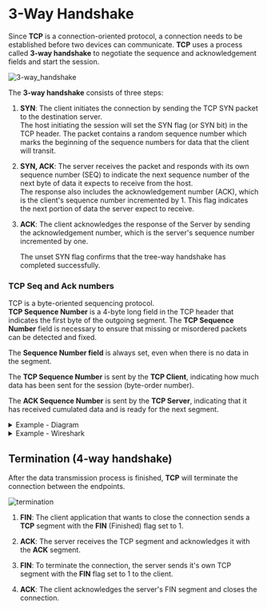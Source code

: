 # 3-Way Handshake

Since **TCP** is a connection-oriented protocol, a connection needs to be established before two devices can communicate.
**TCP** uses a process called **3-way handshake** to negotiate the sequence and acknowledgement fields and start the session.

<img src="https://www.dropbox.com/s/cc54tpf66gsnul0/3-way_handshake.jpg?dl=1" alt="3-way_handshake" class="inline" />

The **3-way handshake** consists of three steps:

1. **SYN**: The client initiates the connection by sending the TCP SYN packet to the destination server.<br>
   The host initiating the session will set the SYN flag (or SYN bit) in the TCP header.
   The packet contains a random sequence number which marks the beginning of the sequence numbers for data that the client will transit.<br>

2. **SYN, ACK**: The server receives the packet and responds with its own sequence number (SEQ) to indicate the next sequence number of the next byte of data it expects to receive from the host.<br>
   The response also includes the acknowledgement number (ACK), which is the client's sequence number incremented by 1.
   This flag indicates the next portion of data the server expect to receive.<br>

3. **ACK**: The client acknowledges the response of the Server by sending the acknowledgement number, which is the server's sequence number incremented by one.

   The unset SYN flag confirms that the tree-way handshake has completed successfully.

### TCP Seq and Ack numbers

TCP is a byte-oriented sequencing protocol.<br>
**TCP Sequence Number** is a 4-byte long field in the TCP header that indicates the first byte of the outgoing segment.
The **TCP Sequence Number** field is necessary to ensure that missing or misordered packets can be detected and fixed.

The **Sequence Number field** is always set, even when there is no data in the segment.

The **TCP Sequence Number** is sent by the **TCP Client**, indicating how much data has been sent for the session (byte-order number).

The **ACK Sequence Number** is sent by the **TCP Server**, indicating that it has received cumulated data and is ready for the next segment.

<details>
<summary>Example - Diagram</summary>
<br>

For example, the sequence number for this packet is X.
The length for this packet is Y.<br>
If this packet is transferred to another side successfully, then the sequence number for the next packet is X+Y.
The sequence number is the first byte of the outgoing segment.

The picture shows a real example of TCP SEQ and ACK numbers in a TCP flow diagram.
The key variable is a the TCP segment length for each TCP segment sent in the session.

<img src="https://www.dropbox.com/s/gpfwieorwfmytx4/tcp_sequence_number.png?dl=1" alt="tcp_seq_ack_flow" class="inline" />

The client sends the first segment with SEQ=1 and the length of the segment is 669 bytes.<br>
The server responds with an ACK=670, which tells the client that the next expected segment will have a sequence number of 670.

In the next segment, the client sends SEQ=670 and the length now is 1460 bytes.<br>
In return, the server responds with ACK=2130 (670 + 1460).<br>
This cycle continues until the end of the TCP session.

</details>

<details>
<summary>Example - Wireshark</summary>
<br>

By default, **Wireshark** converts all SEQ and ACK numbers to relative numbers.
This means, that all SEQ and ACK numbers always start at 0 for the first packet seen in each conversation.

1. Client sends SEQ = 1, and the TCP segment length is 669 bytes.

<img src="https://www.dropbox.com/s/s1g64zxbyg6qljc/tcp_seq_wireshark_1.png?dl=1" alt="tcp_seq_wireshark_1" class="inline" />

2. Server responds with ACK = 670 (SEQ + Length).

<img src="https://www.dropbox.com/s/6cq1nu7eamd67vy/tcp_seq_wireshark_2.png?dl=1" alt="tcp_seq_wireshark_2" class="inline" />

3. Client sends segment with SEQ = 670 (ACK), and the segment length is 1460 bytes.

<img src="https://www.dropbox.com/s/imbc5xts2cxj1m9/tcp_seq_wireshark_3.png?dl=1" alt="tcp_seq_wireshark_3" class="inline" />

4. Server responds with ACK = 2130 (SEQ + Length).

<img src="https://www.dropbox.com/s/1p60recwrgpvjlg/tcp_seq_wireshark_4.png?dl=1" alt="tcp_seq_wireshark_4" class="inline" />

</details>

## Termination (4-way handshake)

After the data transmission process is finished, **TCP** will terminate the connection between the endpoints.

<img src="https://www.dropbox.com/s/0we0ehjmw3koi14/tcp_termination.jpg?dl=1" alt="termination" class="inline" />

1. **FIN**: The client application that wants to close the connection sends a **TCP** segment with the **FIN** (Finished) flag set to 1.

2. **ACK**: The server receives the TCP segment and acknowledges it with the **ACK** segment.

3. **FIN**: To terminate the connection, the server sends it's own TCP segment with the **FIN** flag set to 1 to the client.

4. **ACK**: The client acknowledges the server's FIN segment and closes the connection.
